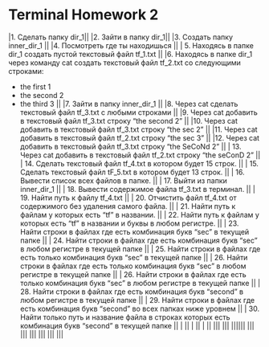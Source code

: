 # Terminal Homework 2

|1. Сделать папку dir_1||
|2. Зайти в папку dir_1||
|3. Создать папку inner_dir_1 ||
|4. Посмотреть где ты находишься ||
| 5. Находясь в папке dir_1 создать пустой текстовый файл tf_1.txt ||
|6. Находясь в папке dir_1 через команду cat создать текстовый файл tf_2.txt со следующими строками:
- the first 1
- the second 2
- the third 3
 ||
|7. Зайти в папку inner_dir_1 ||
|8. Через cat сделать текстовый файл tf_3.txt  c любыми строками ||
|9. Через cat добавить в текстовый файл tf_3.txt строку “the second 2” ||
|10. Через cat добавить в текстовый файл tf_3.txt строку “the sec 2” ||
|11. Через cat добавить в текстовый файл tf_2.txt строку “the sec 3” ||
|12. Через cat добавить в текстовый файл tf_3.txt строку “the SeCoNd 2” ||
| 13. Через cat добавить в текстовый файл tf_2.txt строку “the seConD 2”
 ||
| 14. Сделать текстовый файл tf_4.txt в котором будет 15 строк.
 ||
| 15. Сделать текстовый файл tF_5.txt в котором будет 13 строк.
 ||
| 16. Вывести список всех файлов в папке.
 ||
| 17. Выйти из папки inner_dir_1
 ||
| 18. Вывести содержимое файла tf_3.txt в терминал.
 ||
| 19. Найти путь к файлу tf_4.txt
 ||
| 20. Отчистить файл tf_4.txt от содержимого без удаления самого файла.
 ||
| 21. Найти путь к файлам у которых есть  “tf” в названии.
 ||
| 22. Найти путь к файлам у которых есть  “tf” в названии и буквы в любом регистре.
 ||
| 23. Найти строки в файлах где есть комбинация букв “sec” в текущей папке
 ||
| 24. Найти строки в файлах где есть комбинация букв “sec” в любом регистре в текущей папке
 ||
| 25. Найти строки в файлах где есть только комбинация букв “sec” в текущей папке
 ||
| 26. Найти строки в файлах где есть только комбинация букв “sec” в любом регистре в текущей папке
 ||
| 26. Найти строки в файлах где есть только комбинация букв “sec” в любом регистре в текущей папке
||
|  28. Найти строки в файлах где есть комбинация букв “second” в любом регистре в текущей папке
||
| 29. Найти строки в файлах где есть комбинация букв “second” во всех папках ниже уровнем
 ||
| 30. Найти только путь и название файла в строках которых есть комбинация букв “second” в текущей папке
 ||
| ||
| ||
| ||
|||
|||
||||||
|||
|||
|||
|||
|||
|||
